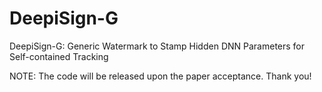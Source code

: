 # DeepiSign-G
DeepiSign-G: Generic Watermark to Stamp Hidden DNN Parameters for Self-contained Tracking

NOTE: The code will be released upon the paper acceptance. Thank you!
